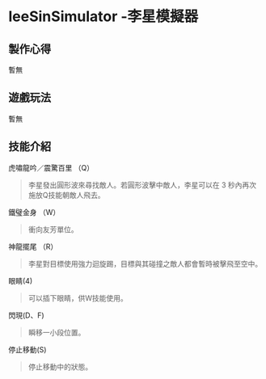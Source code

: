 leeSinSimulator -李星模擬器
=
製作心得
-
暫無

遊戲玩法
-
暫無

技能介紹
-
虎嘯龍吟／震驚百里 （Q）
> 李星發出圓形波來尋找敵人。若圓形波擊中敵人，李星可以在 3 秒內再次施放Q技能朝敵人飛去。

鐵璧金身 （W）
> 衝向友芳單位。

神龍擺尾 （R）
> 李星對目標使用強力迴旋踢，目標與其碰撞之敵人都會暫時被擊飛至空中。

眼睛(4)
> 可以插下眼睛，供W技能使用。

閃現(D、F)
> 瞬移一小段位置。

停止移動(S)
> 停止移動中的狀態。
